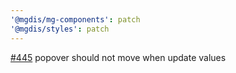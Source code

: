 ```yaml
---
'@mgdis/mg-components': patch
'@mgdis/styles': patch
---
```


[#445](https://gitlab.mgdis.fr/core/core-ui/core-ui/-/issues/445) popover should not move when update values
